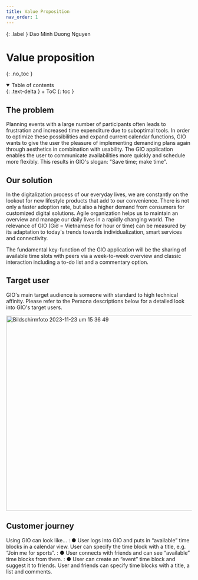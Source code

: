 ```yaml
---
title: Value Proposition
nav_order: 1
---
```


{: .label }
Dao Minh Duong Nguyen

# Value proposition
{: .no_toc }

<details open markdown="block">
{: .text-delta }
<summary>Table of contents</summary>
+ ToC
{: toc }
</details>

## The problem

Planning events with a large number of participants often leads to frustration and increased time expenditure due to suboptimal tools. In order to optimize these possibilities and expand current calendar functions, GIO wants to give the user the pleasure of implementing demanding plans again through aesthetics in combination with usability. The GIO application enables the user to communicate availabilities more quickly and schedule more flexibly. This results in GIO's slogan: "Save time; make time".

## Our solution

In the digitalization process of our everyday lives, we are constantly on the lookout for new lifestyle products that add to our convenience. There is not only a faster adoption rate, but also a higher demand from consumers for customized digital solutions. Agile organization helps us to maintain an overview and manage our daily lives in a rapidly changing world. The relevance of GIO (Giờ = Vietnamese for hour or time) can be measured by its adaptation to today's trends towards individualization, smart services and connectivity.

The fundamental key-function of the GIO application will be the sharing of available time slots with peers via a week-to-week overview and classic interaction including a to-do list and a commentary option.

## Target user

GIO's main target audience is someone with standard to high technical affinity. Please refer to the Persona descriptions below for a detailed look into GIO's target users. 

<img width="530" alt="Bildschirmfoto 2023-11-23 um 15 36 49" src="https://github.com/mdxng/gio/assets/86376029/b3df3fe1-28a5-4047-b15d-012f0db4fd61">



## Customer journey

Using GIO can look like...
: ● User logs into GIO and puts in “available” time blocks in a calendar view. User can specify the time block with a title, e.g. “Join me for sports”.
: ● User connects with friends and can see “available” time blocks from them.
: ● User can create an “event” time block and suggest it to friends. User and friends can specify time blocks with a title, a list and comments.
